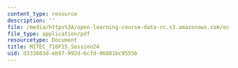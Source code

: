 ```yaml
---
content_type: resource
description: ''
file: /media/https%3A/open-learning-course-data-rc.s3.amazonaws.com/ec-716-d-lab-waste-fall-2015/d333603deb97992d6cfd06881bc9555b_MITEC_716F15_Session24.pdf
file_type: application/pdf
resourcetype: Document
title: MITEC_716F15_Session24
uid: d333603d-eb97-992d-6cfd-06881bc9555b
---
```

